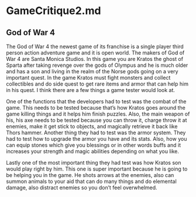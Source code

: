 # GameCritique2.md

 ## God of War 4
The God of War 4 the newest game of its franchise is a single player third person action adventure game and it is open world. The makers
of God of War 4 are Santa Monica Studios. In this game you are Kratos the ghost of Sparta after taking revenge over the gods of Olympus and he is much older and has a son and living in the realm of the Norse gods going on a very important quest. In the game Kratos must fight  monsters and collect collectibles and do side quest to get rare items and armor that can help him in his quest. I think there are a few things a game tester would look at.
   
   One of the functions that the developers had to test was the combat of the game. This needs to be tested because that’s how Kratos goes around the game killing things and it helps him finish puzzles. Also, the main weapon of his, his axe needs to be tested because you can throw it, charge throw it at enemies, make it get stick to objects, and magically retrieve it back like Thors hammer. Another thing they had to test was the armor system. They had to test how to upgrade the armor you have and its stats. Also, how you can equip stones which give you blessings or in other words buffs and it increases your strength and magic abilities depending on what you like.

Lastly one of the most important thing they had test was how Kratos son would play right by him. This one is super important because he is going to be helping you in the game. He shots arrows at the enemies, also can summon animals to your aid that can do many things and do elemental damage, also distract enemies so you don’t feel overwhelmed.  


